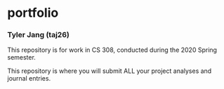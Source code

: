 # portfolio
### Tyler Jang (taj26)

This repository is for work in CS 308, conducted during the 2020 Spring semester. 

This repository is where you will submit ALL your project analyses and journal entries.
